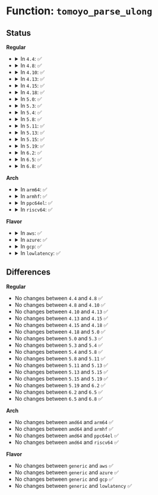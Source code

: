 # Function: <code>tomoyo_parse_ulong</code>

## Status
<b>Regular</b>
<ul>
<li>
<details>
<summary>In <code>4.4</code>: ✅</summary>

```c
u8 tomoyo_parse_ulong(long unsigned int *result, char **str);
```

**Collision:** Unique Global

**Inline:** No

**Transformation:** False

**Instances:**

```
In security/tomoyo/util.c (ffffffff81374000)
Location: security/tomoyo/util.c:197
Inline: False
Direct callers:
  - security/tomoyo/condition.c:tomoyo_get_condition
  - security/tomoyo/util.c:tomoyo_parse_number_union
  - security/tomoyo/util.c:tomoyo_parse_number_union
```
**Symbols:**

```
ffffffff81374000-ffffffff813740f3: tomoyo_parse_ulong (STB_GLOBAL)
```
</details>
</li>
<li>
<details>
<summary>In <code>4.8</code>: ✅</summary>

```c
u8 tomoyo_parse_ulong(long unsigned int *result, char **str);
```

**Collision:** Unique Global

**Inline:** No

**Transformation:** False

**Instances:**

```
In security/tomoyo/util.c (ffffffff813aa400)
Location: security/tomoyo/util.c:197
Inline: False
Direct callers:
  - security/tomoyo/condition.c:tomoyo_get_condition
  - security/tomoyo/util.c:tomoyo_parse_number_union
  - security/tomoyo/util.c:tomoyo_parse_number_union
```
**Symbols:**

```
ffffffff813aa400-ffffffff813aa4f3: tomoyo_parse_ulong (STB_GLOBAL)
```
</details>
</li>
<li>
<details>
<summary>In <code>4.10</code>: ✅</summary>

```c
u8 tomoyo_parse_ulong(long unsigned int *result, char **str);
```

**Collision:** Unique Global

**Inline:** No

**Transformation:** False

**Instances:**

```
In security/tomoyo/util.c (ffffffff813c0f80)
Location: security/tomoyo/util.c:197
Inline: False
Direct callers:
  - security/tomoyo/condition.c:tomoyo_get_condition
  - security/tomoyo/util.c:tomoyo_parse_number_union
  - security/tomoyo/util.c:tomoyo_parse_number_union
```
**Symbols:**

```
ffffffff813c0f80-ffffffff813c1073: tomoyo_parse_ulong (STB_GLOBAL)
```
</details>
</li>
<li>
<details>
<summary>In <code>4.13</code>: ✅</summary>

```c
u8 tomoyo_parse_ulong(long unsigned int *result, char **str);
```

**Collision:** Unique Global

**Inline:** No

**Transformation:** False

**Instances:**

```
In security/tomoyo/util.c (ffffffff813d7910)
Location: security/tomoyo/util.c:199
Inline: False
Direct callers:
  - security/tomoyo/condition.c:tomoyo_get_condition
  - security/tomoyo/util.c:tomoyo_parse_number_union
  - security/tomoyo/util.c:tomoyo_parse_number_union
```
**Symbols:**

```
ffffffff813d7910-ffffffff813d7a03: tomoyo_parse_ulong (STB_GLOBAL)
```
</details>
</li>
<li>
<details>
<summary>In <code>4.15</code>: ✅</summary>

```c
u8 tomoyo_parse_ulong(long unsigned int *result, char **str);
```

**Collision:** Unique Global

**Inline:** No

**Transformation:** False

**Instances:**

```
In security/tomoyo/util.c (ffffffff813fdd60)
Location: security/tomoyo/util.c:179
Inline: False
Direct callers:
  - security/tomoyo/condition.c:tomoyo_get_condition
  - security/tomoyo/util.c:tomoyo_parse_number_union
  - security/tomoyo/util.c:tomoyo_parse_number_union
```
**Symbols:**

```
ffffffff813fdd60-ffffffff813fde53: tomoyo_parse_ulong (STB_GLOBAL)
```
</details>
</li>
<li>
<details>
<summary>In <code>4.18</code>: ✅</summary>

```c
u8 tomoyo_parse_ulong(long unsigned int *result, char **str);
```

**Collision:** Unique Global

**Inline:** No

**Transformation:** False

**Instances:**

```
In security/tomoyo/util.c (ffffffff8142ec40)
Location: security/tomoyo/util.c:179
Inline: False
Direct callers:
  - security/tomoyo/condition.c:tomoyo_get_condition
  - security/tomoyo/util.c:tomoyo_parse_number_union
  - security/tomoyo/util.c:tomoyo_parse_number_union
```
**Symbols:**

```
ffffffff8142ec40-ffffffff8142ed33: tomoyo_parse_ulong (STB_GLOBAL)
```
</details>
</li>
<li>
<details>
<summary>In <code>5.0</code>: ✅</summary>

```c
u8 tomoyo_parse_ulong(long unsigned int *result, char **str);
```

**Collision:** Unique Global

**Inline:** No

**Transformation:** False

**Instances:**

```
In security/tomoyo/util.c (ffffffff8144b660)
Location: security/tomoyo/util.c:179
Inline: False
Direct callers:
  - security/tomoyo/condition.c:tomoyo_get_condition
  - security/tomoyo/util.c:tomoyo_parse_number_union
  - security/tomoyo/util.c:tomoyo_parse_number_union
```
**Symbols:**

```
ffffffff8144b660-ffffffff8144b753: tomoyo_parse_ulong (STB_GLOBAL)
```
</details>
</li>
<li>
<details>
<summary>In <code>5.3</code>: ✅</summary>

```c
u8 tomoyo_parse_ulong(long unsigned int *result, char **str);
```

**Collision:** Unique Global

**Inline:** No

**Transformation:** False

**Instances:**

```
In security/tomoyo/util.c (ffffffff814793c0)
Location: security/tomoyo/util.c:183
Inline: False
Direct callers:
  - security/tomoyo/condition.c:tomoyo_get_condition
  - security/tomoyo/util.c:tomoyo_parse_number_union
  - security/tomoyo/util.c:tomoyo_parse_number_union
```
**Symbols:**

```
ffffffff814793c0-ffffffff814794b3: tomoyo_parse_ulong (STB_GLOBAL)
```
</details>
</li>
<li>
<details>
<summary>In <code>5.4</code>: ✅</summary>

```c
u8 tomoyo_parse_ulong(long unsigned int *result, char **str);
```

**Collision:** Unique Global

**Inline:** No

**Transformation:** False

**Instances:**

```
In security/tomoyo/util.c (ffffffff814930c0)
Location: security/tomoyo/util.c:183
Inline: False
Direct callers:
  - security/tomoyo/condition.c:tomoyo_get_condition
  - security/tomoyo/util.c:tomoyo_parse_number_union
  - security/tomoyo/util.c:tomoyo_parse_number_union
```
**Symbols:**

```
ffffffff814930c0-ffffffff814931b3: tomoyo_parse_ulong (STB_GLOBAL)
```
</details>
</li>
<li>
<details>
<summary>In <code>5.8</code>: ✅</summary>

```c
u8 tomoyo_parse_ulong(long unsigned int *result, char **str);
```

**Collision:** Unique Global

**Inline:** No

**Transformation:** False

**Instances:**

```
In security/tomoyo/util.c (ffffffff814ea480)
Location: security/tomoyo/util.c:183
Inline: False
Direct callers:
  - security/tomoyo/condition.c:tomoyo_get_condition
  - security/tomoyo/util.c:tomoyo_parse_number_union
  - security/tomoyo/util.c:tomoyo_parse_number_union
```
**Symbols:**

```
ffffffff814ea480-ffffffff814ea573: tomoyo_parse_ulong (STB_GLOBAL)
```
</details>
</li>
<li>
<details>
<summary>In <code>5.11</code>: ✅</summary>

```c
u8 tomoyo_parse_ulong(long unsigned int *result, char **str);
```

**Collision:** Unique Global

**Inline:** No

**Transformation:** False

**Instances:**

```
In security/tomoyo/util.c (ffffffff81507860)
Location: security/tomoyo/util.c:185
Inline: False
Direct callers:
  - security/tomoyo/condition.c:tomoyo_get_condition
  - security/tomoyo/util.c:tomoyo_parse_number_union
  - security/tomoyo/util.c:tomoyo_parse_number_union
```
**Symbols:**

```
ffffffff81507860-ffffffff81507953: tomoyo_parse_ulong (STB_GLOBAL)
```
</details>
</li>
<li>
<details>
<summary>In <code>5.13</code>: ✅</summary>

```c
u8 tomoyo_parse_ulong(long unsigned int *result, char **str);
```

**Collision:** Unique Global

**Inline:** No

**Transformation:** False

**Instances:**

```
In security/tomoyo/util.c (ffffffff8150e3e0)
Location: security/tomoyo/util.c:185
Inline: False
Direct callers:
  - security/tomoyo/condition.c:tomoyo_get_condition
  - security/tomoyo/util.c:tomoyo_parse_number_union
  - security/tomoyo/util.c:tomoyo_parse_number_union
```
**Symbols:**

```
ffffffff8150e3e0-ffffffff8150e4d3: tomoyo_parse_ulong (STB_GLOBAL)
```
</details>
</li>
<li>
<details>
<summary>In <code>5.15</code>: ✅</summary>

```c
u8 tomoyo_parse_ulong(long unsigned int *result, char **str);
```

**Collision:** Unique Global

**Inline:** No

**Transformation:** False

**Instances:**

```
In security/tomoyo/util.c (ffffffff8156bf30)
Location: security/tomoyo/util.c:185
Inline: False
Direct callers:
  - security/tomoyo/condition.c:tomoyo_get_condition
  - security/tomoyo/util.c:tomoyo_parse_number_union
  - security/tomoyo/util.c:tomoyo_parse_number_union
```
**Symbols:**

```
ffffffff8156bf30-ffffffff8156c023: tomoyo_parse_ulong (STB_GLOBAL)
```
</details>
</li>
<li>
<details>
<summary>In <code>5.19</code>: ✅</summary>

```c
u8 tomoyo_parse_ulong(long unsigned int *result, char **str);
```

**Collision:** Unique Global

**Inline:** No

**Transformation:** False

**Instances:**

```
In security/tomoyo/util.c (ffffffff816081c0)
Location: security/tomoyo/util.c:185
Inline: False
Direct callers:
  - security/tomoyo/condition.c:tomoyo_get_condition
  - security/tomoyo/util.c:tomoyo_parse_number_union
  - security/tomoyo/util.c:tomoyo_parse_number_union
```
**Symbols:**

```
ffffffff816081c0-ffffffff816082c6: tomoyo_parse_ulong (STB_GLOBAL)
```
</details>
</li>
<li>
<details>
<summary>In <code>6.2</code>: ✅</summary>

```c
u8 tomoyo_parse_ulong(long unsigned int *result, char **str);
```

**Collision:** Unique Global

**Inline:** No

**Transformation:** False

**Instances:**

```
In security/tomoyo/util.c (ffffffff816b99b0)
Location: security/tomoyo/util.c:185
Inline: False
Direct callers:
  - security/tomoyo/condition.c:tomoyo_get_condition
  - security/tomoyo/util.c:tomoyo_parse_number_union
  - security/tomoyo/util.c:tomoyo_parse_number_union
```
**Symbols:**

```
ffffffff816b99b0-ffffffff816b9ab6: tomoyo_parse_ulong (STB_GLOBAL)
```
</details>
</li>
<li>
<details>
<summary>In <code>6.5</code>: ✅</summary>

```c
u8 tomoyo_parse_ulong(long unsigned int *result, char **str);
```

**Collision:** Unique Global

**Inline:** No

**Transformation:** False

**Instances:**

```
In security/tomoyo/util.c (ffffffff816f2350)
Location: security/tomoyo/util.c:185
Inline: False
Direct callers:
  - security/tomoyo/condition.c:tomoyo_get_condition
  - security/tomoyo/util.c:tomoyo_parse_number_union
  - security/tomoyo/util.c:tomoyo_parse_number_union
```
**Symbols:**

```
ffffffff816f2350-ffffffff816f2456: tomoyo_parse_ulong (STB_GLOBAL)
```
</details>
</li>
<li>
<details>
<summary>In <code>6.8</code>: ✅</summary>

```c
u8 tomoyo_parse_ulong(long unsigned int *result, char **str);
```

**Collision:** Unique Global

**Inline:** No

**Transformation:** False

**Instances:**

```
In security/tomoyo/util.c (ffffffff8172f110)
Location: security/tomoyo/util.c:185
Inline: False
Direct callers:
  - security/tomoyo/condition.c:tomoyo_get_condition
  - security/tomoyo/util.c:tomoyo_parse_number_union
  - security/tomoyo/util.c:tomoyo_parse_number_union
```
**Symbols:**

```
ffffffff8172f110-ffffffff8172f216: tomoyo_parse_ulong (STB_GLOBAL)
```
</details>
</li>
</ul>
<b>Arch</b>
<ul>
<li>
<details>
<summary>In <code>arm64</code>: ✅</summary>

```c
u8 tomoyo_parse_ulong(long unsigned int *result, char **str);
```

**Collision:** Unique Global

**Inline:** No

**Transformation:** False

**Instances:**

```
In security/tomoyo/util.c (ffff8000105881b0)
Location: security/tomoyo/util.c:183
Inline: False
Direct callers:
  - security/tomoyo/condition.c:tomoyo_get_condition
  - security/tomoyo/util.c:tomoyo_parse_number_union
  - security/tomoyo/util.c:tomoyo_parse_number_union
```
**Symbols:**

```
ffff8000105881b0-ffff8000105882c4: tomoyo_parse_ulong (STB_GLOBAL)
```
</details>
</li>
<li>
<details>
<summary>In <code>armhf</code>: ✅</summary>

```c
u8 tomoyo_parse_ulong(long unsigned int *result, char **str);
```

**Collision:** Unique Global

**Inline:** No

**Transformation:** False

**Instances:**

```
In security/tomoyo/util.c (c073972c)
Location: security/tomoyo/util.c:183
Inline: False
Direct callers:
  - security/tomoyo/condition.c:tomoyo_get_condition
  - security/tomoyo/util.c:tomoyo_parse_number_union
  - security/tomoyo/util.c:tomoyo_parse_number_union
```
**Symbols:**

```
c073972c-c0739840: tomoyo_parse_ulong (STB_GLOBAL)
```
</details>
</li>
<li>
<details>
<summary>In <code>ppc64el</code>: ✅</summary>

```c
u8 tomoyo_parse_ulong(long unsigned int *result, char **str);
```

**Collision:** Unique Global

**Inline:** No

**Transformation:** False

**Instances:**

```
In security/tomoyo/util.c (c0000000006f8700)
Location: security/tomoyo/util.c:183
Inline: False
Direct callers:
  - security/tomoyo/condition.c:tomoyo_get_condition
  - security/tomoyo/util.c:tomoyo_parse_number_union
  - security/tomoyo/util.c:tomoyo_parse_number_union
```
**Symbols:**

```
c0000000006f8700-c0000000006f885c: tomoyo_parse_ulong (STB_GLOBAL)
```
</details>
</li>
<li>
<details>
<summary>In <code>riscv64</code>: ✅</summary>

```c
u8 tomoyo_parse_ulong(long unsigned int *result, char **str);
```

**Collision:** Unique Global

**Inline:** No

**Transformation:** False

**Instances:**

```
In security/tomoyo/util.c (ffffffe0003d72e8)
Location: security/tomoyo/util.c:183
Inline: False
Direct callers:
  - security/tomoyo/condition.c:tomoyo_get_condition
  - security/tomoyo/util.c:tomoyo_parse_number_union
  - security/tomoyo/util.c:tomoyo_parse_number_union
```
**Symbols:**

```
ffffffe0003d72e8-ffffffe0003d73ca: tomoyo_parse_ulong (STB_GLOBAL)
```
</details>
</li>
</ul>
<b>Flavor</b>
<ul>
<li>
<details>
<summary>In <code>aws</code>: ✅</summary>

```c
u8 tomoyo_parse_ulong(long unsigned int *result, char **str);
```

**Collision:** Unique Global

**Inline:** No

**Transformation:** False

**Instances:**

```
In security/tomoyo/util.c (ffffffff8148b6a0)
Location: security/tomoyo/util.c:183
Inline: False
Direct callers:
  - security/tomoyo/condition.c:tomoyo_get_condition
  - security/tomoyo/util.c:tomoyo_parse_number_union
  - security/tomoyo/util.c:tomoyo_parse_number_union
```
**Symbols:**

```
ffffffff8148b6a0-ffffffff8148b793: tomoyo_parse_ulong (STB_GLOBAL)
```
</details>
</li>
<li>
<details>
<summary>In <code>azure</code>: ✅</summary>

```c
u8 tomoyo_parse_ulong(long unsigned int *result, char **str);
```

**Collision:** Unique Global

**Inline:** No

**Transformation:** False

**Instances:**

```
In security/tomoyo/util.c (ffffffff8147c0c0)
Location: security/tomoyo/util.c:183
Inline: False
Direct callers:
  - security/tomoyo/condition.c:tomoyo_get_condition
  - security/tomoyo/util.c:tomoyo_parse_number_union
  - security/tomoyo/util.c:tomoyo_parse_number_union
```
**Symbols:**

```
ffffffff8147c0c0-ffffffff8147c1b3: tomoyo_parse_ulong (STB_GLOBAL)
```
</details>
</li>
<li>
<details>
<summary>In <code>gcp</code>: ✅</summary>

```c
u8 tomoyo_parse_ulong(long unsigned int *result, char **str);
```

**Collision:** Unique Global

**Inline:** No

**Transformation:** False

**Instances:**

```
In security/tomoyo/util.c (ffffffff81487740)
Location: security/tomoyo/util.c:183
Inline: False
Direct callers:
  - security/tomoyo/condition.c:tomoyo_get_condition
  - security/tomoyo/util.c:tomoyo_parse_number_union
  - security/tomoyo/util.c:tomoyo_parse_number_union
```
**Symbols:**

```
ffffffff81487740-ffffffff81487833: tomoyo_parse_ulong (STB_GLOBAL)
```
</details>
</li>
<li>
<details>
<summary>In <code>lowlatency</code>: ✅</summary>

```c
u8 tomoyo_parse_ulong(long unsigned int *result, char **str);
```

**Collision:** Unique Global

**Inline:** No

**Transformation:** False

**Instances:**

```
In security/tomoyo/util.c (ffffffff8149f280)
Location: security/tomoyo/util.c:183
Inline: False
Direct callers:
  - security/tomoyo/condition.c:tomoyo_get_condition
  - security/tomoyo/util.c:tomoyo_parse_number_union
  - security/tomoyo/util.c:tomoyo_parse_number_union
```
**Symbols:**

```
ffffffff8149f280-ffffffff8149f373: tomoyo_parse_ulong (STB_GLOBAL)
```
</details>
</li>
</ul>

## Differences
<b>Regular</b>
<ul>
<li>
No changes between <code>4.4</code> and <code>4.8</code> ✅
</li>
<li>
No changes between <code>4.8</code> and <code>4.10</code> ✅
</li>
<li>
No changes between <code>4.10</code> and <code>4.13</code> ✅
</li>
<li>
No changes between <code>4.13</code> and <code>4.15</code> ✅
</li>
<li>
No changes between <code>4.15</code> and <code>4.18</code> ✅
</li>
<li>
No changes between <code>4.18</code> and <code>5.0</code> ✅
</li>
<li>
No changes between <code>5.0</code> and <code>5.3</code> ✅
</li>
<li>
No changes between <code>5.3</code> and <code>5.4</code> ✅
</li>
<li>
No changes between <code>5.4</code> and <code>5.8</code> ✅
</li>
<li>
No changes between <code>5.8</code> and <code>5.11</code> ✅
</li>
<li>
No changes between <code>5.11</code> and <code>5.13</code> ✅
</li>
<li>
No changes between <code>5.13</code> and <code>5.15</code> ✅
</li>
<li>
No changes between <code>5.15</code> and <code>5.19</code> ✅
</li>
<li>
No changes between <code>5.19</code> and <code>6.2</code> ✅
</li>
<li>
No changes between <code>6.2</code> and <code>6.5</code> ✅
</li>
<li>
No changes between <code>6.5</code> and <code>6.8</code> ✅
</li>
</ul>
<b>Arch</b>
<ul>
<li>
No changes between <code>amd64</code> and <code>arm64</code> ✅
</li>
<li>
No changes between <code>amd64</code> and <code>armhf</code> ✅
</li>
<li>
No changes between <code>amd64</code> and <code>ppc64el</code> ✅
</li>
<li>
No changes between <code>amd64</code> and <code>riscv64</code> ✅
</li>
</ul>
<b>Flavor</b>
<ul>
<li>
No changes between <code>generic</code> and <code>aws</code> ✅
</li>
<li>
No changes between <code>generic</code> and <code>azure</code> ✅
</li>
<li>
No changes between <code>generic</code> and <code>gcp</code> ✅
</li>
<li>
No changes between <code>generic</code> and <code>lowlatency</code> ✅
</li>
</ul>
